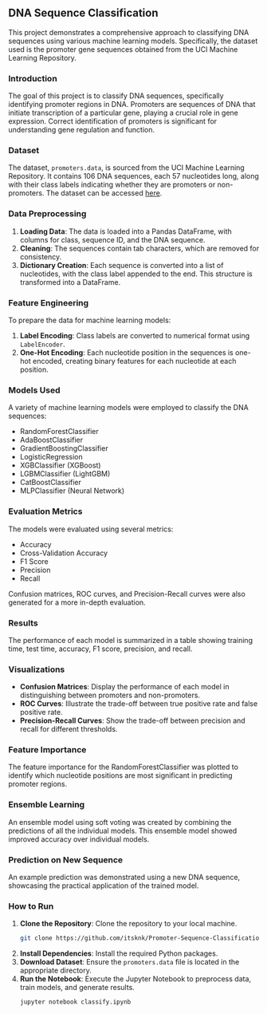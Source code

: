 ## DNA Sequence Classification

This project demonstrates a comprehensive approach to classifying DNA sequences using various machine learning models. Specifically, the dataset used is the promoter gene sequences obtained from the UCI Machine Learning Repository.

### Introduction

The goal of this project is to classify DNA sequences, specifically identifying promoter regions in DNA. Promoters are sequences of DNA that initiate transcription of a particular gene, playing a crucial role in gene expression. Correct identification of promoters is significant for understanding gene regulation and function.

### Dataset

The dataset, `promoters.data`, is sourced from the UCI Machine Learning Repository. It contains 106 DNA sequences, each 57 nucleotides long, along with their class labels indicating whether they are promoters or non-promoters. The dataset can be accessed [here](https://archive.ics.uci.edu/ml/machine-learning-databases/molecular-biology/promoter-gene-sequences/promoters.data).

### Data Preprocessing

1. **Loading Data**: The data is loaded into a Pandas DataFrame, with columns for class, sequence ID, and the DNA sequence.
2. **Cleaning**: The sequences contain tab characters, which are removed for consistency.
3. **Dictionary Creation**: Each sequence is converted into a list of nucleotides, with the class label appended to the end. This structure is transformed into a DataFrame.

### Feature Engineering

To prepare the data for machine learning models:

1. **Label Encoding**: Class labels are converted to numerical format using `LabelEncoder`.
2. **One-Hot Encoding**: Each nucleotide position in the sequences is one-hot encoded, creating binary features for each nucleotide at each position.

### Models Used

A variety of machine learning models were employed to classify the DNA sequences:

- RandomForestClassifier
- AdaBoostClassifier
- GradientBoostingClassifier
- LogisticRegression
- XGBClassifier (XGBoost)
- LGBMClassifier (LightGBM)
- CatBoostClassifier
- MLPClassifier (Neural Network)

### Evaluation Metrics

The models were evaluated using several metrics:

- Accuracy
- Cross-Validation Accuracy
- F1 Score
- Precision
- Recall

Confusion matrices, ROC curves, and Precision-Recall curves were also generated for a more in-depth evaluation.

### Results

The performance of each model is summarized in a table showing training time, test time, accuracy, F1 score, precision, and recall.

### Visualizations

- **Confusion Matrices**: Display the performance of each model in distinguishing between promoters and non-promoters.
- **ROC Curves**: Illustrate the trade-off between true positive rate and false positive rate.
- **Precision-Recall Curves**: Show the trade-off between precision and recall for different thresholds.

### Feature Importance

The feature importance for the RandomForestClassifier was plotted to identify which nucleotide positions are most significant in predicting promoter regions.

### Ensemble Learning

An ensemble model using soft voting was created by combining the predictions of all the individual models. This ensemble model showed improved accuracy over individual models.

### Prediction on New Sequence

An example prediction was demonstrated using a new DNA sequence, showcasing the practical application of the trained model.

### How to Run

1. **Clone the Repository**: Clone the repository to your local machine.
    ```bash
    git clone https://github.com/itsknk/Promoter-Sequence-Classification.git
    ```
2. **Install Dependencies**: Install the required Python packages.
3. **Download Dataset**: Ensure the `promoters.data` file is located in the appropriate directory.
4. **Run the Notebook**: Execute the Jupyter Notebook to preprocess data, train models, and generate results.
    ```bash
    jupyter notebook classify.ipynb
    ```

